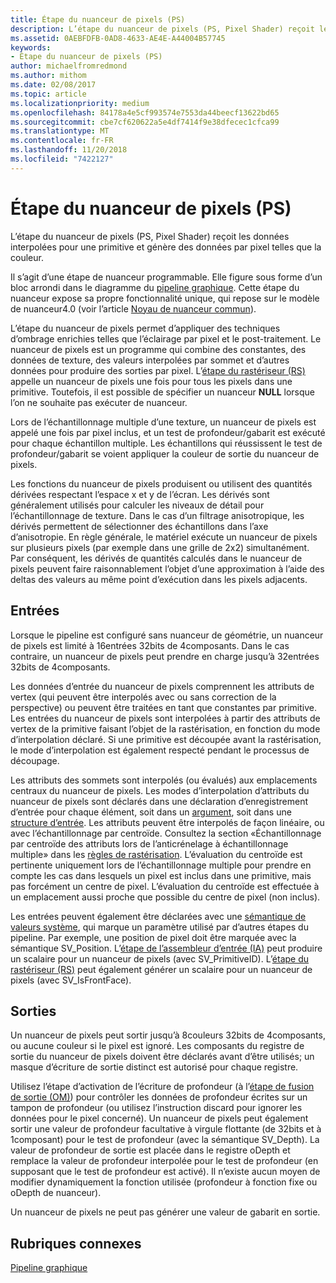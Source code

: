 ```yaml
---
title: Étape du nuanceur de pixels (PS)
description: L’étape du nuanceur de pixels (PS, Pixel Shader) reçoit les données interpolées pour une primitive et génère des données par pixel telles que la couleur.
ms.assetid: 0AEBFDFB-0AD8-4633-AE4E-A44004B57745
keywords:
- Étape du nuanceur de pixels (PS)
author: michaelfromredmond
ms.author: mithom
ms.date: 02/08/2017
ms.topic: article
ms.localizationpriority: medium
ms.openlocfilehash: 84178a4e5cf993574e7553da44beecf13622bd65
ms.sourcegitcommit: cbe7cf620622a5e4df7414f9e38dfecec1cfca99
ms.translationtype: MT
ms.contentlocale: fr-FR
ms.lasthandoff: 11/20/2018
ms.locfileid: "7422127"
---
```

# <a name="pixel-shader-ps-stage"></a>Étape du nuanceur de pixels (PS)


L’étape du nuanceur de pixels (PS, Pixel Shader) reçoit les données interpolées pour une primitive et génère des données par pixel telles que la couleur.

Il s’agit d’une étape de nuanceur programmable. Elle figure sous forme d’un bloc arrondi dans le diagramme du [pipeline graphique](graphics-pipeline.md). Cette étape du nuanceur expose sa propre fonctionnalité unique, qui repose sur le modèle de nuanceur4.0 (voir l’article [Noyau de nuanceur commun](https://msdn.microsoft.com/library/windows/desktop/bb509580)).

L’étape du nuanceur de pixels permet d’appliquer des techniques d’ombrage enrichies telles que l’éclairage par pixel et le post-traitement. Le nuanceur de pixels est un programme qui combine des constantes, des données de texture, des valeurs interpolées par sommet et d’autres données pour produire des sorties par pixel. L’[étape du rastériseur (RS)](rasterizer-stage--rs-.md) appelle un nuanceur de pixels une fois pour tous les pixels dans une primitive. Toutefois, il est possible de spécifier un nuanceur **NULL** lorsque l’on ne souhaite pas exécuter de nuanceur.

Lors de l’échantillonnage multiple d’une texture, un nuanceur de pixels est appelé une fois par pixel inclus, et un test de profondeur/gabarit est exécuté pour chaque échantillon multiple. Les échantillons qui réussissent le test de profondeur/gabarit se voient appliquer la couleur de sortie du nuanceur de pixels.

Les fonctions du nuanceur de pixels produisent ou utilisent des quantités dérivées respectant l’espace x et y de l’écran. Les dérivés sont généralement utilisés pour calculer les niveaux de détail pour l’échantillonnage de texture. Dans le cas d’un filtrage anisotropique, les dérivés permettent de sélectionner des échantillons dans l’axe d’anisotropie. En règle générale, le matériel exécute un nuanceur de pixels sur plusieurs pixels (par exemple dans une grille de 2x2) simultanément. Par conséquent, les dérivés de quantités calculés dans le nuanceur de pixels peuvent faire raisonnablement l’objet d’une approximation à l’aide des deltas des valeurs au même point d’exécution dans les pixels adjacents.

## <a name="span-idinputsspanspan-idinputsspanspan-idinputsspaninputs"></a><span id="Inputs"></span><span id="inputs"></span><span id="INPUTS"></span>Entrées


Lorsque le pipeline est configuré sans nuanceur de géométrie, un nuanceur de pixels est limité à 16entrées 32bits de 4composants. Dans le cas contraire, un nuanceur de pixels peut prendre en charge jusqu’à 32entrées 32bits de 4composants.

Les données d’entrée du nuanceur de pixels comprennent les attributs de vertex (qui peuvent être interpolés avec ou sans correction de la perspective) ou peuvent être traitées en tant que constantes par primitive. Les entrées du nuanceur de pixels sont interpolées à partir des attributs de vertex de la primitive faisant l’objet de la rastérisation, en fonction du mode d’interpolation déclaré. Si une primitive est découpée avant la rastérisation, le mode d’interpolation est également respecté pendant le processus de découpage.

Les attributs des sommets sont interpolés (ou évalués) aux emplacements centraux du nuanceur de pixels. Les modes d’interpolation d’attributs du nuanceur de pixels sont déclarés dans une déclaration d’enregistrement d’entrée pour chaque élément, soit dans un [argument](https://msdn.microsoft.com/library/windows/desktop/bb509606), soit dans une [structure d’entrée](https://msdn.microsoft.com/library/windows/desktop/bb509668). Les attributs peuvent être interpolés de façon linéaire, ou avec l’échantillonnage par centroïde. Consultez la section «Échantillonnage par centroïde des attributs lors de l’anticrénelage à échantillonnage multiple» dans les [règles de rastérisation](rasterization-rules.md). L’évaluation du centroïde est pertinente uniquement lors de l’échantillonnage multiple pour prendre en compte les cas dans lesquels un pixel est inclus dans une primitive, mais pas forcément un centre de pixel. L’évaluation du centroïde est effectuée à un emplacement aussi proche que possible du centre de pixel (non inclus).

Les entrées peuvent également être déclarées avec une [sémantique de valeurs système](https://msdn.microsoft.com/library/windows/desktop/bb509647), qui marque un paramètre utilisé par d’autres étapes du pipeline. Par exemple, une position de pixel doit être marquée avec la sémantique SV\_Position. L’[étape de l’assembleur d’entrée (IA)](input-assembler-stage--ia-.md) peut produire un scalaire pour un nuanceur de pixels (avec SV\_PrimitiveID). L’[étape du rastériseur (RS)](rasterizer-stage--rs-.md) peut également générer un scalaire pour un nuanceur de pixels (avec SV\_IsFrontFace).

## <a name="span-idoutputsspanspan-idoutputsspanspan-idoutputsspanoutputs"></a><span id="Outputs"></span><span id="outputs"></span><span id="OUTPUTS"></span>Sorties


Un nuanceur de pixels peut sortir jusqu’à 8couleurs 32bits de 4composants, ou aucune couleur si le pixel est ignoré. Les composants du registre de sortie du nuanceur de pixels doivent être déclarés avant d’être utilisés; un masque d’écriture de sortie distinct est autorisé pour chaque registre.

Utilisez l’étape d’activation de l’écriture de profondeur (à l’[étape de fusion de sortie (OM)](output-merger-stage--om-.md)) pour contrôler les données de profondeur écrites sur un tampon de profondeur (ou utilisez l’instruction discard pour ignorer les données pour le pixel concerné). Un nuanceur de pixels peut également sortir une valeur de profondeur facultative à virgule flottante (de 32bits et à 1composant) pour le test de profondeur (avec la sémantique SV\_Depth). La valeur de profondeur de sortie est placée dans le registre oDepth et remplace la valeur de profondeur interpolée pour le test de profondeur (en supposant que le test de profondeur est activé). Il n’existe aucun moyen de modifier dynamiquement la fonction utilisée (profondeur à fonction fixe ou oDepth de nuanceur).

Un nuanceur de pixels ne peut pas générer une valeur de gabarit en sortie.

## <a name="span-idrelated-topicsspanrelated-topics"></a><span id="related-topics"></span>Rubriques connexes


[Pipeline graphique](graphics-pipeline.md)

 

 





